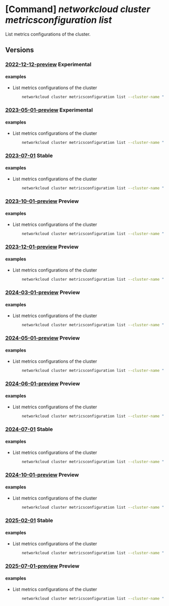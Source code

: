 # [Command] _networkcloud cluster metricsconfiguration list_

List metrics configurations of the cluster.

## Versions

### [2022-12-12-preview](/Resources/mgmt-plane/L3N1YnNjcmlwdGlvbnMve30vcmVzb3VyY2Vncm91cHMve30vcHJvdmlkZXJzL21pY3Jvc29mdC5uZXR3b3JrY2xvdWQvY2x1c3RlcnMve30vbWV0cmljc2NvbmZpZ3VyYXRpb25z/2022-12-12-preview.xml) **Experimental**

<!-- mgmt-plane /subscriptions/{}/resourcegroups/{}/providers/microsoft.networkcloud/clusters/{}/metricsconfigurations 2022-12-12-preview -->

#### examples

- List metrics configurations of the cluster
    ```bash
        networkcloud cluster metricsconfiguration list --cluster-name "clusterName" --resource-group "resourceGroupName"
    ```

### [2023-05-01-preview](/Resources/mgmt-plane/L3N1YnNjcmlwdGlvbnMve30vcmVzb3VyY2Vncm91cHMve30vcHJvdmlkZXJzL21pY3Jvc29mdC5uZXR3b3JrY2xvdWQvY2x1c3RlcnMve30vbWV0cmljc2NvbmZpZ3VyYXRpb25z/2023-05-01-preview.xml) **Experimental**

<!-- mgmt-plane /subscriptions/{}/resourcegroups/{}/providers/microsoft.networkcloud/clusters/{}/metricsconfigurations 2023-05-01-preview -->

#### examples

- List metrics configurations of the cluster
    ```bash
        networkcloud cluster metricsconfiguration list --cluster-name "clusterName" --resource-group "resourceGroupName"
    ```

### [2023-07-01](/Resources/mgmt-plane/L3N1YnNjcmlwdGlvbnMve30vcmVzb3VyY2Vncm91cHMve30vcHJvdmlkZXJzL21pY3Jvc29mdC5uZXR3b3JrY2xvdWQvY2x1c3RlcnMve30vbWV0cmljc2NvbmZpZ3VyYXRpb25z/2023-07-01.xml) **Stable**

<!-- mgmt-plane /subscriptions/{}/resourcegroups/{}/providers/microsoft.networkcloud/clusters/{}/metricsconfigurations 2023-07-01 -->

#### examples

- List metrics configurations of the cluster
    ```bash
        networkcloud cluster metricsconfiguration list --cluster-name "clusterName" --resource-group "resourceGroupName"
    ```

### [2023-10-01-preview](/Resources/mgmt-plane/L3N1YnNjcmlwdGlvbnMve30vcmVzb3VyY2Vncm91cHMve30vcHJvdmlkZXJzL21pY3Jvc29mdC5uZXR3b3JrY2xvdWQvY2x1c3RlcnMve30vbWV0cmljc2NvbmZpZ3VyYXRpb25z/2023-10-01-preview.xml) **Preview**

<!-- mgmt-plane /subscriptions/{}/resourcegroups/{}/providers/microsoft.networkcloud/clusters/{}/metricsconfigurations 2023-10-01-preview -->

#### examples

- List metrics configurations of the cluster
    ```bash
        networkcloud cluster metricsconfiguration list --cluster-name "clusterName" --resource-group "resourceGroupName"
    ```

### [2023-12-01-preview](/Resources/mgmt-plane/L3N1YnNjcmlwdGlvbnMve30vcmVzb3VyY2Vncm91cHMve30vcHJvdmlkZXJzL21pY3Jvc29mdC5uZXR3b3JrY2xvdWQvY2x1c3RlcnMve30vbWV0cmljc2NvbmZpZ3VyYXRpb25z/2023-12-01-preview.xml) **Preview**

<!-- mgmt-plane /subscriptions/{}/resourcegroups/{}/providers/microsoft.networkcloud/clusters/{}/metricsconfigurations 2023-12-01-preview -->

#### examples

- List metrics configurations of the cluster
    ```bash
        networkcloud cluster metricsconfiguration list --cluster-name "clusterName" --resource-group "resourceGroupName"
    ```

### [2024-03-01-preview](/Resources/mgmt-plane/L3N1YnNjcmlwdGlvbnMve30vcmVzb3VyY2Vncm91cHMve30vcHJvdmlkZXJzL21pY3Jvc29mdC5uZXR3b3JrY2xvdWQvY2x1c3RlcnMve30vbWV0cmljc2NvbmZpZ3VyYXRpb25z/2024-03-01-preview.xml) **Preview**

<!-- mgmt-plane /subscriptions/{}/resourcegroups/{}/providers/microsoft.networkcloud/clusters/{}/metricsconfigurations 2024-03-01-preview -->

#### examples

- List metrics configurations of the cluster
    ```bash
        networkcloud cluster metricsconfiguration list --cluster-name "clusterName" --resource-group "resourceGroupName"
    ```

### [2024-05-01-preview](/Resources/mgmt-plane/L3N1YnNjcmlwdGlvbnMve30vcmVzb3VyY2Vncm91cHMve30vcHJvdmlkZXJzL21pY3Jvc29mdC5uZXR3b3JrY2xvdWQvY2x1c3RlcnMve30vbWV0cmljc2NvbmZpZ3VyYXRpb25z/2024-05-01-preview.xml) **Preview**

<!-- mgmt-plane /subscriptions/{}/resourcegroups/{}/providers/microsoft.networkcloud/clusters/{}/metricsconfigurations 2024-05-01-preview -->

#### examples

- List metrics configurations of the cluster
    ```bash
        networkcloud cluster metricsconfiguration list --cluster-name "clusterName" --resource-group "resourceGroupName"
    ```

### [2024-06-01-preview](/Resources/mgmt-plane/L3N1YnNjcmlwdGlvbnMve30vcmVzb3VyY2Vncm91cHMve30vcHJvdmlkZXJzL21pY3Jvc29mdC5uZXR3b3JrY2xvdWQvY2x1c3RlcnMve30vbWV0cmljc2NvbmZpZ3VyYXRpb25z/2024-06-01-preview.xml) **Preview**

<!-- mgmt-plane /subscriptions/{}/resourcegroups/{}/providers/microsoft.networkcloud/clusters/{}/metricsconfigurations 2024-06-01-preview -->

#### examples

- List metrics configurations of the cluster
    ```bash
        networkcloud cluster metricsconfiguration list --cluster-name "clusterName" --resource-group "resourceGroupName"
    ```

### [2024-07-01](/Resources/mgmt-plane/L3N1YnNjcmlwdGlvbnMve30vcmVzb3VyY2Vncm91cHMve30vcHJvdmlkZXJzL21pY3Jvc29mdC5uZXR3b3JrY2xvdWQvY2x1c3RlcnMve30vbWV0cmljc2NvbmZpZ3VyYXRpb25z/2024-07-01.xml) **Stable**

<!-- mgmt-plane /subscriptions/{}/resourcegroups/{}/providers/microsoft.networkcloud/clusters/{}/metricsconfigurations 2024-07-01 -->

#### examples

- List metrics configurations of the cluster
    ```bash
        networkcloud cluster metricsconfiguration list --cluster-name "clusterName" --resource-group "resourceGroupName"
    ```

### [2024-10-01-preview](/Resources/mgmt-plane/L3N1YnNjcmlwdGlvbnMve30vcmVzb3VyY2Vncm91cHMve30vcHJvdmlkZXJzL21pY3Jvc29mdC5uZXR3b3JrY2xvdWQvY2x1c3RlcnMve30vbWV0cmljc2NvbmZpZ3VyYXRpb25z/2024-10-01-preview.xml) **Preview**

<!-- mgmt-plane /subscriptions/{}/resourcegroups/{}/providers/microsoft.networkcloud/clusters/{}/metricsconfigurations 2024-10-01-preview -->

#### examples

- List metrics configurations of the cluster
    ```bash
        networkcloud cluster metricsconfiguration list --cluster-name "clusterName" --resource-group "resourceGroupName"
    ```

### [2025-02-01](/Resources/mgmt-plane/L3N1YnNjcmlwdGlvbnMve30vcmVzb3VyY2Vncm91cHMve30vcHJvdmlkZXJzL21pY3Jvc29mdC5uZXR3b3JrY2xvdWQvY2x1c3RlcnMve30vbWV0cmljc2NvbmZpZ3VyYXRpb25z/2025-02-01.xml) **Stable**

<!-- mgmt-plane /subscriptions/{}/resourcegroups/{}/providers/microsoft.networkcloud/clusters/{}/metricsconfigurations 2025-02-01 -->

#### examples

- List metrics configurations of the cluster
    ```bash
        networkcloud cluster metricsconfiguration list --cluster-name "clusterName" --resource-group "resourceGroupName"
    ```

### [2025-07-01-preview](/Resources/mgmt-plane/L3N1YnNjcmlwdGlvbnMve30vcmVzb3VyY2Vncm91cHMve30vcHJvdmlkZXJzL21pY3Jvc29mdC5uZXR3b3JrY2xvdWQvY2x1c3RlcnMve30vbWV0cmljc2NvbmZpZ3VyYXRpb25z/2025-07-01-preview.xml) **Preview**

<!-- mgmt-plane /subscriptions/{}/resourcegroups/{}/providers/microsoft.networkcloud/clusters/{}/metricsconfigurations 2025-07-01-preview -->

#### examples

- List metrics configurations of the cluster
    ```bash
        networkcloud cluster metricsconfiguration list --cluster-name "clusterName" --resource-group "resourceGroupName"
    ```
